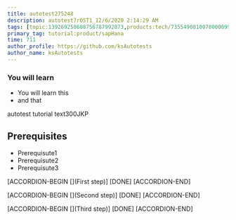 ```yaml
---
title: autotest275248
description: autotest7rO5T1_12/6/2020 2:14:29 AM
tags: [topic:139269250608756787992873,products:tech/73554900100700000996,tutorial:experience/advanced]
primary_tag: tutorial:product/sapHana
time: 711
author_profile: https://github.com/ksAutotests
author_name: ksAutotests
---
```

### You will learn
- You will learn this
- and that

autotest tutorial text300JKP

## Prerequisites
- Prerequisute1
- Prerequisute2
- Prerequisute3

[ACCORDION-BEGIN [](First step)]
[DONE]
[ACCORDION-END]

[ACCORDION-BEGIN [](Second step)]
[DONE]
[ACCORDION-END]

[ACCORDION-BEGIN [](Third step)]
[DONE]
[ACCORDION-END]

